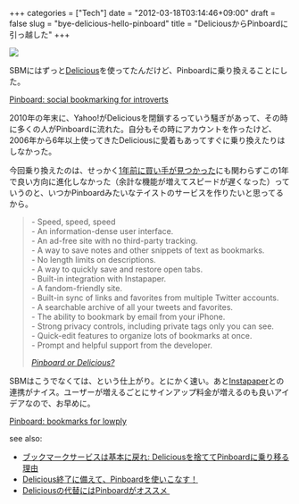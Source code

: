 +++
categories = ["Tech"]
date = "2012-03-18T03:14:46+09:00"
draft = false
slug = "bye-delicious-hello-pinboard"
title = "DeliciousからPinboardに引っ越した"
+++

![](http://pinboard.in/bluepin.gif)

SBMにはずっと[Delicious](http://delicious.com/lowply)を使ってたんだけど、Pinboardに乗り換えることにした。

[Pinboard: social bookmarking for introverts](https://pinboard.in/)

2010年の年末に、Yahoo!がDeliciousを閉鎖するっていう騒ぎがあって、その時に多くの人がPinboardに流れた。自分もその時にアカウントを作ったけど、2006年から6年以上使ってきたDeliciousに愛着もあってすぐに乗り換えたりはしなかった。

今回乗り換えたのは、せっかく[1年前に買い手が見つかった](http://internet.watch.impress.co.jp/docs/news/20110428_442974.html)にも関わらずこの1年で良い方向に進化しなかった（余計な機能が増えてスピードが遅くなった）っていうのと、いつかPinboardみたいなテイストのサービスを作りたいと思ってるから。

<blockquote class="blockquote">
  <p class="m-b-0">
	- Speed, speed, speed<br>
	- An information-dense user interface.<br>
	- An ad-free site with no third-party tracking.<br>
	- A way to save notes and other snippets of text as bookmarks.<br>
	- No length limits on descriptions.<br>
	- A way to quickly save and restore open tabs.<br>
	- Built-in integration with Instapaper.<br>
	- A fandom-friendly site.<br>
	- Built-in sync of links and favorites from multiple Twitter accounts.<br>
	- A searchable archive of all your tweets and favorites.<br>
	- The ability to bookmark by email from your iPhone.<br>
	- Strong privacy controls, including private tags only you can see.<br>
	- Quick-edit features to organize lots of bookmarks at once.<br>
	- Prompt and helpful support from the developer.<br>
  </p>
  <footer class="blockquote-footer"><cite title=""><a href="http://pinboard.in/switch/">Pinboard or Delicious?</a></cite></footer>
</blockquote>

SBMはこうでなくては、という仕上がり。とにかく速い。あと[Instapaper](http://www.instapaper.com/)との連携がナイス。ユーザーが増えるごとにサインアップ料金が増えるのも良いアイデアなので、お早めに。

[Pinboard: bookmarks for lowply](http://pinboard.in/u:lowply)

see also:

- [ブックマークサービスは基本に戻れ: Deliciousを捨ててPinboardに乗り移る理由](http://jp.techcrunch.com/archives/20090706back-to-basics-ditch-delicious-use-pinboard/)
- [Delicious終了に備えて、Pinboardを使いこなす！](http://zonostyle.com/2010/12/pinboard01.html)
- [Deliciousの代替にはPinboardがオススメ ](http://shigeya.org/blog/archives/2011/03/deliciouspinboard.html)
